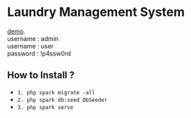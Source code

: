 # Laundry Management System

[demo](http://isra-km.my.id/).<br />
username : admin <br />
username : user <br />
password : !p4ssw0rd<br />

## How to Install ?

- `1. php spark migrate -all`
- `2. php spark db:seed DbSeeder`
- `3. php spark serve`

